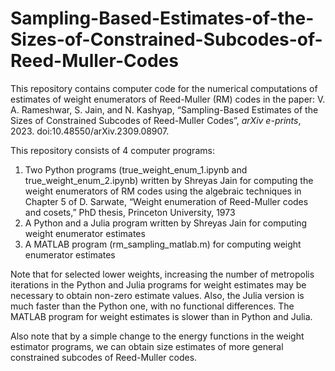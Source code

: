 # Sampling-Based-Estimates-of-the-Sizes-of-Constrained-Subcodes-of-Reed-Muller-Codes
This repository contains computer code for the numerical computations of estimates of weight enumerators of Reed-Muller (RM) codes in the paper: V. A. Rameshwar, S. Jain, and N. Kashyap, “Sampling-Based Estimates of the Sizes of Constrained Subcodes of Reed-Muller Codes”, <i>arXiv e-prints</i>, 2023. doi:10.48550/arXiv.2309.08907.

This repository consists of 4 computer programs:

1. Two Python programs (true_weight_enum_1.ipynb and true_weight_enum_2.ipynb) written by Shreyas Jain for computing the weight enumerators of RM codes using the algebraic techniques in Chapter 5 of D. Sarwate, “Weight enumeration of Reed-Muller codes and cosets,” PhD thesis, Princeton University, 1973
2. A Python and a Julia program written by Shreyas Jain for computing weight enumerator estimates
3. A MATLAB program (rm_sampling_matlab.m) for computing weight enumerator estimates

Note that for selected lower weights, increasing the number of metropolis iterations in the Python and Julia programs for weight estimates may be necessary to obtain non-zero estimate values. Also, the Julia version is much faster than the Python one, with no functional differences. The MATLAB program for weight estimates is slower than in Python and Julia.

Also note that by a simple change to the energy functions in the weight estimator programs, we can obtain size estimates of more general constrained subcodes of Reed-Muller codes.

